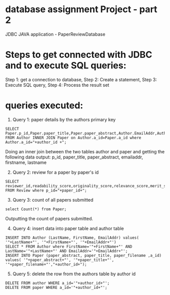 # database assignment Project - part 2
JDBC JAVA application - PaperReviewDatabase

# Steps to get connected with JDBC and to execute SQL queries:

Step 1: get a connection to database,
Step 2: Create a statement,
Step 3: Execute SQL query,
Step 4: Process the result set 

# queries executed: 

1. Query 1: paper details by the authors primary key
 
 ```mySQL
 SELECT Paper.p_id,Paper.paper_title,Paper.paper_abstract,Author.EmailAddr,Author.FirstName,Author.LastName FROM Author INNER JOIN Paper on Author.a_id=Paper.a_id where Author.a_id="+author_id +";
 ```
Doing an inner join between the two tables author and paper and getting the following data output: 
 p_id, paper_title, paper_abstract, emailaddr, firstname, lastname

2. Query 2: review for a paper by paper's id

```mySQL
SELECT reviewer_id,readability_score,originality_score,relevance_score,merit_score FROM Review where p_id="+paper_id+";
```

3. Query 3: count of all papers submitted

```mySQL
select Count(*) from Paper;
```
Outputting the count of papers submitted.

4. Query 4: insert data into paper table and author table 

```mySQL
INSERT INTO Author (LastName, FirstName, EmailAddr) values( '"+LastName+"', '"+FirstName+"', '"+EmailAddr+"')
SELECT * FROM Author where FirstName='"+FirstName+"' AND LastName='"+LastName+"' AND EmailAddr='"+EmailAddr+"';
INSERT INTO Paper (paper_abstract, paper_title, paper_filename ,a_id) values( '"+paper_abstract+"', '"+paper_title+"', '"+paper_filename+"',"+author_id+");
```

5. Query 5: delete the row from the authors table by author id 

```mySQL
DELETE FROM author WHERE a_id='"+author_id+"';
DELETE FROM paper WHERE a_id='"+author_id+"';
```
